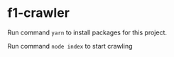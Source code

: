 # f1-crawler

Run command `yarn` to install packages for this project.

Run command `node index` to start crawling
